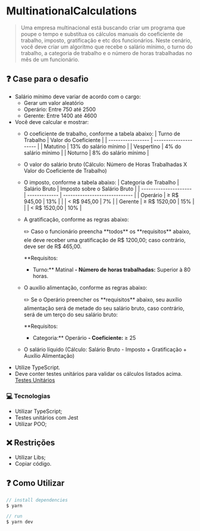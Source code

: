 # MultinationalCalculations

> Uma empresa multinacional está buscando criar um programa que poupe o tempo e substitua os cálculos manuais do coeficiente de trabalho, imposto, gratificação e etc dos funcionários. Neste cenário, você deve criar um algoritmo que recebe o salário mínimo, o turno do trabalho, a categoria de trabalho e o número de horas trabalhadas no mês de um funcionário.

## ❓ Case para o desafio

- Salário mínimo deve variar de acordo com o cargo:
  - Gerar um valor aleatório
  - Operário: Entre 750 até 2500
  - Gerente: Entre 1400 até 4600
- Você deve calcular e mostrar:
  - O coeficiente de trabalho, conforme a tabela abaixo:
    | Turno de Trabalho | Valor do Coeficiente  |
    | ----------------- | --------------------- |
    | Matutino          | 13% do salário mínimo |
    | Vespertino        | 4% do salário mínimo  |
    | Noturno           | 8% do salário mínimo  |
  - O valor do salário bruto (Cálculo: Número de Horas Trabalhadas X Valor do Coeficiente de Trabalho)
  - O imposto, conforme a tabela abaixo:
    | Categoria de Trabalho | Salário Bruto | Imposto sobre o Salário Bruto |
    | --------------------- | ------------- | ----------------------------- |
    | Operário              | ≥ R$ 945,00   | 13%                           |
    |                       | < R$ 945,00   | 7%                            |
    | Gerente               | ≥ R$ 1520,00  | 15%                           |
    |                       | < R$ 1520,00  | 10%                           |
  - A gratificação, conforme as regras abaixo:
      <aside>
      ✏️ Caso o funcionário preencha **todos** os **requisitos** abaixo, ele deve receber uma gratificação de R$ 1200,00; caso contrário, deve ser de R$ 465,00.
      
      **Requisitos:
      - Turno:** Matinal
      **- Número de horas trabalhadas:** Superior à 80 horas.
      
      </aside>

  - O auxílio alimentação, conforme as regras abaixo:
      <aside>
      ✏️ Se o Operário preencher os **requisitos** abaixo, seu auxílio alimentação será de metade do seu salário bruto, caso contrário, será de um terço do seu salário bruto:
      
      **Requisitos:
      - Categoria:** Operário
      **- Coeficiente:** ≥ 25
      
      </aside>

  - O salário líquido (Cálculo: Salário Bruto - Imposto + Gratificação + Auxílio Alimentação)
- Utilize TypeScript.
- Deve conter testes unitários para validar os cálculos listados acima.
  [Testes Unitários](https://www.notion.so/Testes-Unit-rios-b31647b73c8b45d99deff35cff5539ce)

### **[💻](https://emojiterra.com/pt/pc/) Tecnologias**

- Utilizar TypeScript;
- Testes unitários com Jest
- Utilizar POO;

## ❌ Restrições

- Utilizar Libs;
- Copiar código.

## ❓ Como Utilizar

```javascript
// install dependencies
$ yarn

// run
$ yarn dev
```
